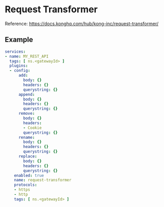 # Request Transformer

Reference: <https://docs.konghq.com/hub/kong-inc/request-transformer/>

## Example

```yaml
services:
- name: MY_REST_API
  tags: [ ns.<gatewayId> ]
  plugins:
  - config:
      add:
        body: {}
        headers: {}
        querystring: {}
      append:
        body: {}
        headers: {}
        querystring: {}
      remove:
        body: {}
        headers:
        - Cookie
        querystring: {}
      rename:
        body: {}
        headers: {}
        querystring: {}
      replace:
        body: {}
        headers: {}
        querystring: {}
    enabled: true
    name: request-transformer
    protocols:
    - https
    - http
    tags: [ ns.<gatewayId> ]
```
